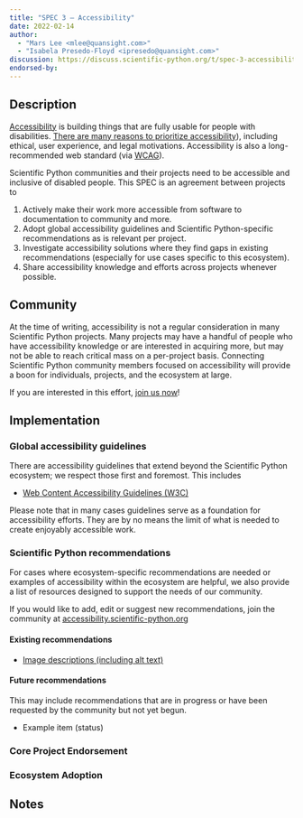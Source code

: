 ```yaml
---
title: "SPEC 3 — Accessibility"
date: 2022-02-14
author:
  - "Mars Lee <mlee@quansight.com>"
  - "Isabela Presedo-Floyd <ipresedo@quansight.com>"
discussion: https://discuss.scientific-python.org/t/spec-3-accessibility/63
endorsed-by:
---
```


## Description

[Accessibility](https://en.wikipedia.org/wiki/Accessibility) is building things that are fully usable for people with disabilities. [There are many reasons to prioritize accessibility](https://www.w3.org/WAI/fundamentals/accessibility-intro/#important)), including ethical, user experience, and legal motivations. Accessibility is also a long-recommended web standard (via [WCAG](https://www.w3.org/TR/WCAG/)).

Scientific Python communities and their projects need to be accessible and inclusive of disabled people. This SPEC is an agreement between projects to 

1. Actively make their work more accessible from software to documentation to community and more. 
2. Adopt global accessibility guidelines and Scientific Python-specific recommendations as is relevant per project.
3. Investigate accessibility solutions where they find gaps in existing recommendations (especially for use cases specific to this ecosystem).
4. Share accessibility knowledge and efforts across projects whenever possible. 

## Community

At the time of writing, accessibility is not a regular consideration in many Scientific Python projects. Many projects may have a handful of people who have accessibility knowledge or are interested in acquiring more, but may not be able to reach critical mass on a per-project basis. Connecting Scientific Python community members focused on accessibility will provide a boon for individuals, projects, and the ecosystem at large. 

If you are interested in this effort, [join us now](accessibility.scientific-python.org/community.html)!

## Implementation

### Global accessibility guidelines

There are accessibility guidelines that extend beyond the Scientific Python ecosystem; we respect those first and foremost. This includes

- [Web Content Accessibility Guidelines (W3C)](https://www.w3.org/TR/WCAG/)

Please note that in many cases guidelines serve as a foundation for accessibility efforts. They are by no means the limit of what is needed to create enjoyably accessible work.

### Scientific Python recommendations

For cases where ecosystem-specific recommendations are needed or examples of accessibility within the ecosystem are helpful, we also provide a list of resources designed to support the needs of our community.

If you would like to add, edit or suggest new recommendations, join the community at [accessibility.scientific-python.org](accessibility.scientific-python.org/community.html)
#### Existing recommendations

- [Image descriptions (including alt text)](https://accessibility.scientific-python.org/reference.html)

#### Future recommendations

This may include recommendations that are in progress or have been requested by the community but not yet begun.

- Example item (status)

### Core Project Endorsement

### Ecosystem Adoption

## Notes

